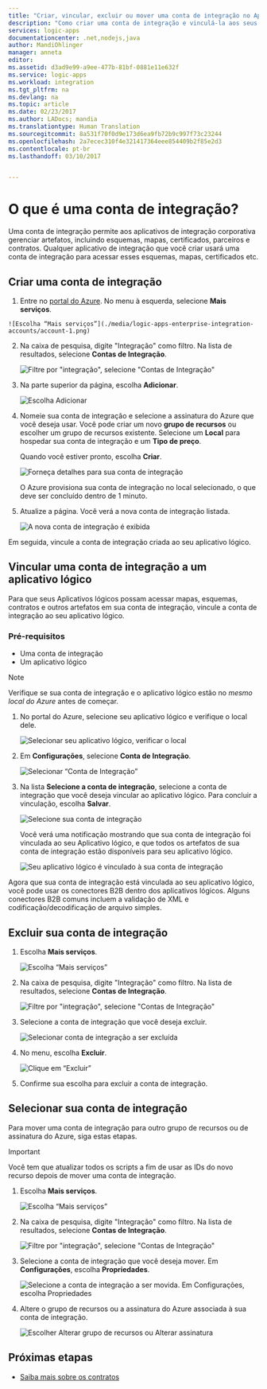 ```yaml
---
title: "Criar, vincular, excluir ou mover uma conta de integração no Aplicativo Lógico do Azure | Microsoft Docs"
description: "Como criar uma conta de integração e vinculá-la aos seus aplicativos lógicos"
services: logic-apps
documentationcenter: .net,nodejs,java
author: MandiOhlinger
manager: anneta
editor: 
ms.assetid: d3ad9e99-a9ee-477b-81bf-0881e11e632f
ms.service: logic-apps
ms.workload: integration
ms.tgt_pltfrm: na
ms.devlang: na
ms.topic: article
ms.date: 02/23/2017
ms.author: LADocs; mandia
ms.translationtype: Human Translation
ms.sourcegitcommit: 8a531f70f0d9e173d6ea9fb72b9c997f73c23244
ms.openlocfilehash: 2a7ecec310f4e321417364eee854409b2f85e2d3
ms.contentlocale: pt-br
ms.lasthandoff: 03/10/2017


---
```


# <a name="what-is-an-integration-account"></a>O que é uma conta de integração?

Uma conta de integração permite aos aplicativos de integração corporativa gerenciar artefatos, incluindo esquemas, mapas, certificados, parceiros e contratos. Qualquer aplicativo de integração que você criar usará uma conta de integração para acessar esses esquemas, mapas, certificados etc.

## <a name="create-an-integration-account"></a>Criar uma conta de integração

1.    Entre no [portal do Azure](http://portal.azure.com "portal do Azure"). No menu à esquerda, selecione **Mais serviços**.

    ![Escolha “Mais serviços”](./media/logic-apps-enterprise-integration-accounts/account-1.png)

2. Na caixa de pesquisa, digite "Integração" como filtro. Na lista de resultados, selecione **Contas de Integração**.

    ![Filtre por "integração", selecione "Contas de Integração"](./media/logic-apps-enterprise-integration-accounts/account-2.png)  

3. Na parte superior da página, escolha **Adicionar**.

    ![Escolha Adicionar](./media/logic-apps-enterprise-integration-accounts/account-3.png)

4. Nomeie sua conta de integração e selecione a assinatura do Azure que você deseja usar. Você pode criar um novo **grupo de recursos** ou escolher um grupo de recursos existente. Selecione um **Local** para hospedar sua conta de integração e um **Tipo de preço**. 

    Quando você estiver pronto, escolha **Criar**.

    ![Forneça detalhes para sua conta de integração](./media/logic-apps-enterprise-integration-accounts/account-4.png)

    O Azure provisiona sua conta de integração no local selecionado, o que deve ser concluído dentro de 1 minuto.

5. Atualize a página. Você verá a nova conta de integração listada.

    ![A nova conta de integração é exibida](./media/logic-apps-enterprise-integration-accounts/account-5.png) 

Em seguida, vincule a conta de integração criada ao seu aplicativo lógico. 

## <a name="link-an-integration-account-to-a-logic-app"></a>Vincular uma conta de integração a um aplicativo lógico

Para que seus Aplicativos lógicos possam acessar mapas, esquemas, contratos e outros artefatos em sua conta de integração, vincule a conta de integração ao seu aplicativo lógico.

### <a name="prerequisites"></a>Pré-requisitos

* Uma conta de integração
* Um aplicativo lógico

> [!NOTE] 
> Verifique se sua conta de integração e o aplicativo lógico estão no *mesmo local do Azure* antes de começar.


1. No portal do Azure, selecione seu aplicativo lógico e verifique o local dele.

    ![Selecionar seu aplicativo lógico, verificar o local](./media/logic-apps-enterprise-integration-accounts/linkaccount-1.png)

2. Em **Configurações**, selecione **Conta de Integração**.

    ![Selecionar “Conta de Integração”](./media/logic-apps-enterprise-integration-accounts/linkaccount-2.png)

3. Na lista **Selecione a conta de integração**, selecione a conta de integração que você deseja vincular ao aplicativo lógico. Para concluir a vinculação, escolha **Salvar**.

    ![Selecione sua conta de integração](./media/logic-apps-enterprise-integration-accounts/linkaccount-3.png)

    Você verá uma notificação mostrando que sua conta de integração foi vinculada ao seu Aplicativo lógico, e que todos os artefatos de sua conta de integração estão disponíveis para seu aplicativo lógico.

    ![Seu aplicativo lógico é vinculado à sua conta de integração](./media/logic-apps-enterprise-integration-accounts/linkaccount-5.png)

Agora que sua conta de integração está vinculada ao seu aplicativo lógico, você pode usar os conectores B2B dentro dos aplicativos lógicos. Alguns conectores B2B comuns incluem a validação de XML e codificação/decodificação de arquivo simples.  

## <a name="delete-your-integration-account"></a>Excluir sua conta de integração

1. Escolha **Mais serviços**.

    ![Escolha “Mais serviços”](./media/logic-apps-enterprise-integration-accounts/account-1.png)

2. Na caixa de pesquisa, digite "Integração" como filtro. Na lista de resultados, selecione **Contas de Integração**.

    ![Filtre por "integração", selecione "Contas de Integração"](./media/logic-apps-enterprise-integration-accounts/account-2.png)  

3. Selecione a conta de integração que você deseja excluir.

    ![Selecionar conta de integração a ser excluída](./media/logic-apps-enterprise-integration-accounts/account-5.png)

4. No menu, escolha **Excluir**.

    ![Clique em “Excluir”](./media/logic-apps-enterprise-integration-accounts/delete.png)

5. Confirme sua escolha para excluir a conta de integração.

## <a name="move-your-integration-account"></a>Selecionar sua conta de integração

Para mover uma conta de integração para outro grupo de recursos ou de assinatura do Azure, siga estas etapas.

> [!IMPORTANT]
> Você tem que atualizar todos os scripts a fim de usar as IDs do novo recurso depois de mover uma conta de integração.

1. Escolha **Mais serviços**.

    ![Escolha “Mais serviços”](./media/logic-apps-enterprise-integration-accounts/account-1.png)

2. Na caixa de pesquisa, digite "Integração" como filtro. Na lista de resultados, selecione **Contas de Integração**.

    ![Filtre por "integração", selecione "Contas de Integração"](./media/logic-apps-enterprise-integration-accounts/account-2.png)

3. Selecione a conta de integração que você deseja mover. Em **Configurações**, escolha **Propriedades**.

    ![Selecione a conta de integração a ser movida. Em Configurações, escolha Propriedades](./media/logic-apps-enterprise-integration-accounts/move.png)

5. Altere o grupo de recursos ou a assinatura do Azure associada à sua conta de integração.

    ![Escolher Alterar grupo de recursos ou Alterar assinatura](./media/logic-apps-enterprise-integration-accounts/move-2.png)

## <a name="next-steps"></a>Próximas etapas
* [Saiba mais sobre os contratos](../logic-apps/logic-apps-enterprise-integration-agreements.md "Saiba mais sobre os contratos de integração corporativa")  


